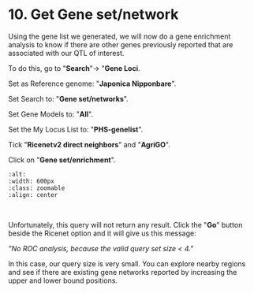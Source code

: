 # 10. Get Gene set/network

Using the gene list we generated, we will now do a gene enrichment analysis to know if there are other genes previously reported that are associated with our QTL of interest.

To do this, go to "**Search**"-\> "**Gene Loci**.

Set as Reference genome: "**Japonica Nipponbare**".

Set Search to: "**Gene set/networks**".

Set Gene Models to: "**All**".

Set the My Locus List to: "**PHS-genelist**".

Tick "**Ricenetv2 direct neighbors**" and "**AgriGO**".

Click on "**Gene set/enrichment**".

```{image} /_static/10_genesetenrichment.png
:alt:
:width: 600px
:class: zoomable
:align: center
```
<br>

Unfortunately, this query will not return any result. Click the "**Go**" button beside the Ricenet option and it will give us this message:

*"No ROC analysis, because the valid query set size \< 4."*

In this case, our query size is very small. You can explore nearby regions and see if there are existing gene networks reported by increasing the upper and lower bound positions.
